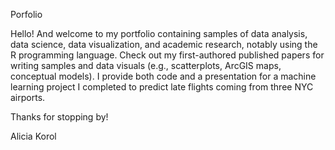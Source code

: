 Porfolio

Hello! And welcome to my portfolio containing samples of data analysis, 
data science, data visualization, and academic research, notably using the R programming language.
Check out my first-authored published papers for writing samples and 
data visuals (e.g., scatterplots, ArcGIS maps, conceptual models). I provide both 
code and a presentation for a machine learning project
I completed to predict late flights coming from three NYC airports. 

Thanks for stopping by!

Alicia Korol